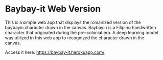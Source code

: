 # Baybay-it Web Version

This is a simple web app that displays the romanized version of the baybayin character drawn in the canvas.
Baybayin is a Filipino handwritten character that originated during the pre-colonial era.
A deep learning model was utilized in this web app to recognized the character drawn in the canvas.

Access it here:
https://baybay-it.herokuapp.com/
